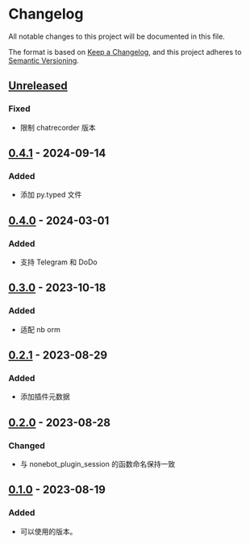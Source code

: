 # Changelog

All notable changes to this project will be documented in this file.

The format is based on [Keep a Changelog](https://keepachangelog.com/zh-CN/1.0.0/),
and this project adheres to [Semantic Versioning](https://semver.org/lang/zh-CN/spec/v2.0.0.html).

## [Unreleased]

### Fixed

- 限制 chatrecorder 版本

## [0.4.1] - 2024-09-14

### Added

- 添加 py.typed 文件

## [0.4.0] - 2024-03-01

### Added

- 支持 Telegram 和 DoDo

## [0.3.0] - 2023-10-18

### Added

- 适配 nb orm

## [0.2.1] - 2023-08-29

### Added

- 添加插件元数据

## [0.2.0] - 2023-08-28

### Changed

- 与 nonebot_plugin_session 的函数命名保持一致

## [0.1.0] - 2023-08-19

### Added

- 可以使用的版本。

[Unreleased]: https://github.com/he0119/nonebot-plugin-chatrecorder-extension-send-anything-anywhere/compare/v0.4.1...HEAD
[0.4.1]: https://github.com/he0119/nonebot-plugin-chatrecorder-extension-send-anything-anywhere/compare/v0.4.0...v0.4.1
[0.4.0]: https://github.com/he0119/nonebot-plugin-chatrecorder-extension-send-anything-anywhere/compare/v0.3.0...v0.4.0
[0.3.0]: https://github.com/he0119/nonebot-plugin-chatrecorder-extension-send-anything-anywhere/compare/v0.2.1...v0.3.0
[0.2.1]: https://github.com/he0119/nonebot-plugin-chatrecorder-extension-send-anything-anywhere/compare/v0.2.0...v0.2.1
[0.2.0]: https://github.com/he0119/nonebot-plugin-chatrecorder-extension-send-anything-anywhere/compare/v0.1.0...v0.2.0
[0.1.0]: https://github.com/he0119/nonebot-plugin-chatrecorder-extension-send-anything-anywhere/releases/tag/v0.1.0
